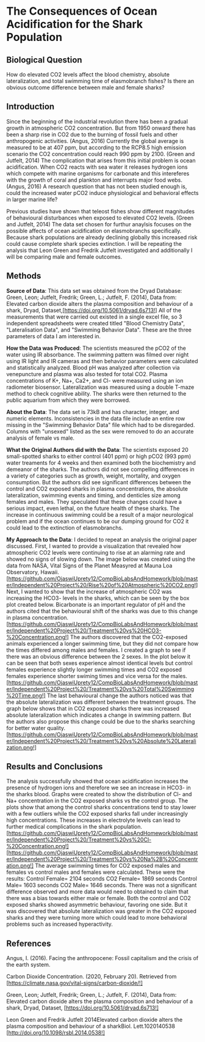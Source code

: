 # The Consequences of Ocean Acidification for the Shark Population 

## Biological Question

How do elevated CO2 levels affect the blood chemistry, absolute lateralization, and total swimming time of elasmobranch fishes? Is there an obvious outcome difference between male and female sharks?

## Introduction

Since the beginning of the industrial revolution there has been a gradual growth in atmospheric CO2 concentration. But from 1950 onward there has been a sharp rise in CO2 due to the burning of fossil fuels and other anthropogenic activities. (Angus, 2016) Currently the global average is measured to be at 407 ppm, but according to the RCP8.5 high emission scenario the CO2 concentration could reach 990 ppm by 2100. (Green and Jutfelt, 2014) The complication that arises from this initial problem is ocean acidification. When CO2 reacts with sea water it releases hydrogen ions which compete with marine organisms for carbonate and this intereferes with the growth of coral and plankton and interrupts major food webs. (Angus, 2016) A research question that has not been studied enough is, could the increased water pCO2 induce physiological and behavioral effects in larger marine life? 

Previous studies have shown that teleost fishes show different magnitudes of behavioural disturbances when exposed to elevated CO2 levels. (Green and Jutfelt, 2014) The data set chosen for furthur anaylsis focuses on the possible affects of ocean acidification on elasmobranchs specifically. Because shark populations are already declining globally this increased risk could cause complete shark species extinction. I will be repeating the analysis that Leon Green and Fredrik Jutfelt investigated and additionally I will be comparing male and female outcomes. 

## Methods 

**Source of Data**: 
This data set was obtained from the Dryad Database: 
Green, Leon; Jutfelt, Fredrik; Green, L.; Jutfelt, F. (2014), Data from: Elevated carbon dioxide alters the plasma composition and behaviour of a shark, Dryad, Dataset,[https://doi.org/10.5061/dryad.6s713!] 
All of the measurements that were carried out existed in a single excel file, so 3 independent spreadsheets were created titled "Blood Chemistry Data", "Lateralisation Data", and "Swimming Behavior Data". These are the three parameters of data I am interested in. 

**How the Data was Produced**: 
The scientists measured the pCO2 of the water using IR absorbance. The swimming pattern was filmed over night using IR light and IR cameras and then behavior parameters were calculated and statistically analyzed. Blood pH was analyzed after collection via venepuncture and plasma was also tested for total CO2. Plasma concentrations of K+, Na+, Ca2+, and Cl- were measured using an ion radiometer biosensor. Lateralization was measured using a double T-maze method to check cognitive ability. The sharks were then returned to the public aquarium from which they were borrowed. 

**About the Data**: 
The data set is 73kB and has character, integer, and numeric elements. Inconsistencies in the data file include an entire row missing in the "Swimming Behavior Data" file which had to be disregarded. Columns with "unsexed" listed as the sex were removed to do an accurate analysis of female vs male. 

**What the Original Authors did with the Data**: 
The scientists exposed 20 small-spotted sharks to either control (401 ppm) or high pCO2 (993 ppm) water treaments for 4 weeks and then examined both the biochemistry and demeanor of the sharks. The authors did not see compelling differences in a variety of categories such as growth, weight, mortality, and oxygen consumption. But the authors did see significant differences between the control and CO2 exposed sharks in plasma concentrations, the absolute lateralization, swimming events and timing, and denticles size among females and males. They speculated that these changes could have a serious impact, even lethal, on the future health of these sharks. The increase in continuous swimming could be a result of a major neurological problem and if the ocean continues to be our dumping ground for CO2 it could lead to the extinction of elasmobranchs. 

**My Approach to the Data**: 
I decided to repeat an analysis the original paper discussed. First, I wanted to provide a visualization that revealed how atmospheric CO2 levels were continuing to rise at an alarming rate and showed no signs of slowing down. The image below was created using the data from NASA, Vital Signs of the Planet Measyred at Mauna Loa Observatory, Hawaii.
[https://github.com/OjaswiUprety12/CompBioLabsAndHomework/blob/master/Independent%20Project%20/Rise%20of%20Atmospheric%20CO2.png!]
Next, I wanted to show that the increase of atmospheric CO2 was increasing the HCO3- levels in the sharks, which can be seen by the box plot created below. Bicarbonate is an important regulator of pH and the authors cited that the behavioural shift of the sharks was due to this change in plasma concentration. 
[https://github.com/OjaswiUprety12/CompBioLabsAndHomework/blob/master/Independent%20Project%20/Treatment%20vs%20HCO3-%20Concentration.png!]
The authors discovered that the CO2-exposed animals experienced a longer swimming time, but they did not compare how the times differed among males and females. I created a graph to see if there was an obvious difference between the 2 sexes. In the plot below it can be seen that both sexes experience almost identical levels but control females experience slightly longer swimming times and CO2 exposed females experience shorter swiming times and vice versa for the males. 
[https://github.com/OjaswiUprety12/CompBioLabsAndHomework/blob/master/Independent%20Project%20/Treatment%20vs%20Total%20Swimming%20Time.png!]
The last behavioural change the authors noticed was that the absolute lateralization was different between the treatment groups. The graph below shows that in CO2 exposed sharks there was increased absolute lateralization which indicates a change in swimming pattern. But the authors also propose this change could be due to the sharks searching for better water quality. 
[https://github.com/OjaswiUprety12/CompBioLabsAndHomework/blob/master/Independent%20Project%20/Treatment%20vs%20Absolute%20Lateralization.png!]

## Results and Conclusions

The analysis successfully showed that ocean acidification increases the presence of hydrogen ions and therefore we see an increase in HCO3- in the sharks blood. Graphs were created to show the distribution of Cl- and Na+ concentration in the CO2 exposed sharks vs the control group. The plots show that among the control sharks concentrations tend to stay lower with a few outliers while the CO2 exposed sharks fall under increasingly high concentrations. These increases in electrolyte levels can lead to further medical complications in the shark population.  
[https://github.com/OjaswiUprety12/CompBioLabsAndHomework/blob/master/Independent%20Project%20/Treatment%20vs%20Cl-%20Concentration.png!]
[https://github.com/OjaswiUprety12/CompBioLabsAndHomework/blob/master/Independent%20Project%20/Treatment%20vs%20Na%2B%20Concentration.png!]
The average swimming times for CO2 exposed males and females vs control males and females were calculated. These were the results: 
Control Female= 2104 seconds 
CO2 Female= 1869 seconds 
Control Male= 1603 seconds 
CO2 Male= 1646 seconds.
There was not a significant difference observed and more data would need to obtained to claim that there was a bias towards either male or female. 
Both the control and CO2 exposed sharks showed asymmetric behaviour, favoring one side. But it was discovered that absolute lateralization was greater in the CO2 exposed sharks and they were turning more which could lead to more behavioral problems such as increased hyperactivity. 

## References 

Angus, I. (2016). Facing the anthropocene: Fossil capitalism and the crisis of the earth system.

Carbon Dioxide Concentration. (2020, February 20). Retrieved from [https://climate.nasa.gov/vital-signs/carbon-dioxide/!]

Green, Leon; Jutfelt, Fredrik; Green, L.; Jutfelt, F. (2014), Data from: Elevated carbon dioxide alters the plasma composition and behaviour of a shark, Dryad, Dataset,
[https://doi.org/10.5061/dryad.6s713!]

Leon Green and Fredrik Jutfelt 2014Elevated carbon dioxide alters the plasma composition and behaviour of a sharkBiol. Lett.1020140538
[http://doi.org/10.1098/rsbl.2014.0538!]
